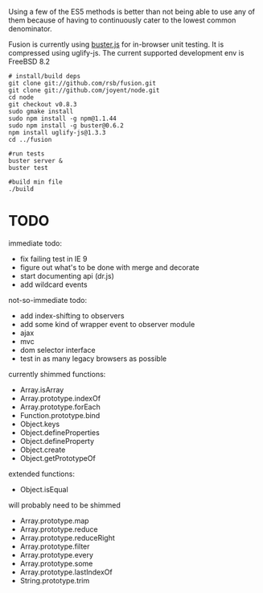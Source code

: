 Using a few of the ES5 methods is better than not being able to use any of them
because of having to continuously cater to the lowest common denominator.

Fusion is currently using [buster.js](http://busterjs.org) for in-browser
unit testing. It is compressed using uglify-js. The current supported development env is FreeBSD 8.2

```
# install/build deps
git clone git://github.com/rsb/fusion.git
git clone git://github.com/joyent/node.git
cd node
git checkout v0.8.3
sudo gmake install
sudo npm install -g npm@1.1.44
sudo npm install -g buster@0.6.2
npm install uglify-js@1.3.3
cd ../fusion

#run tests
buster server &
buster test

#build min file
./build
```

TODO
====

immediate todo:
- fix failing test in IE 9
- figure out what's to be done with merge and decorate
- start documenting api (dr.js)
- add wildcard events

not-so-immediate todo:
- add index-shifting to observers
- add some kind of wrapper event to observer module
- ajax
- mvc
- dom selector interface
- test in as many legacy browsers as possible

currently shimmed functions:
- Array.isArray
- Array.prototype.indexOf
- Array.prototype.forEach
- Function.prototype.bind
- Object.keys
- Object.defineProperties
- Object.defineProperty
- Object.create
- Object.getPrototypeOf

extended functions:
- Object.isEqual

will probably need to be shimmed
- Array.prototype.map
- Array.prototype.reduce
- Array.prototype.reduceRight
- Array.prototype.filter
- Array.prototype.every
- Array.prototype.some
- Array.prototype.lastIndexOf
- String.prototype.trim
